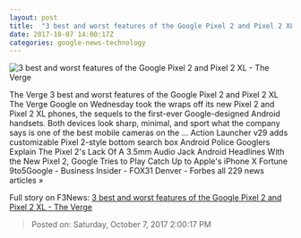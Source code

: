 ```yaml
---
layout: post
title:  "3 best and worst features of the Google Pixel 2 and Pixel 2 XL - The Verge"
date: 2017-10-07 14:00:17Z
categories: google-news-technology
---
```


![3 best and worst features of the Google Pixel 2 and Pixel 2 XL - The Verge](https://cdn0.vox-cdn.com/thumbor/fMaWF-Z0PgQeu5Tk5cBNwI7Jeak=/0x112:2040x1180/fit-in/1200x630/cdn1.vox-cdn.com/uploads/chorus_asset/file/9378933/jbareham_170921_2006_0201.jpg)

The Verge 3 best and worst features of the Google Pixel 2 and Pixel 2 XL The Verge Google on Wednesday took the wraps off its new Pixel 2 and Pixel 2 XL phones, the sequels to the first-ever Google-designed Android handsets. Both devices look sharp, minimal, and sport what the company says is one of the best mobile cameras on the ... Action Launcher v29 adds customizable Pixel 2-style bottom search box Android Police Googlers Explain The Pixel 2's Lack Of A 3.5mm Audio Jack Android Headlines With the New Pixel 2, Google Tries to Play Catch Up to Apple's iPhone X Fortune 9to5Google - Business Insider - FOX31 Denver - Forbes all 229 news articles »


Full story on F3News: [3 best and worst features of the Google Pixel 2 and Pixel 2 XL - The Verge](http://www.f3nws.com/n/xcjDMH)

> Posted on: Saturday, October 7, 2017 2:00:17 PM

